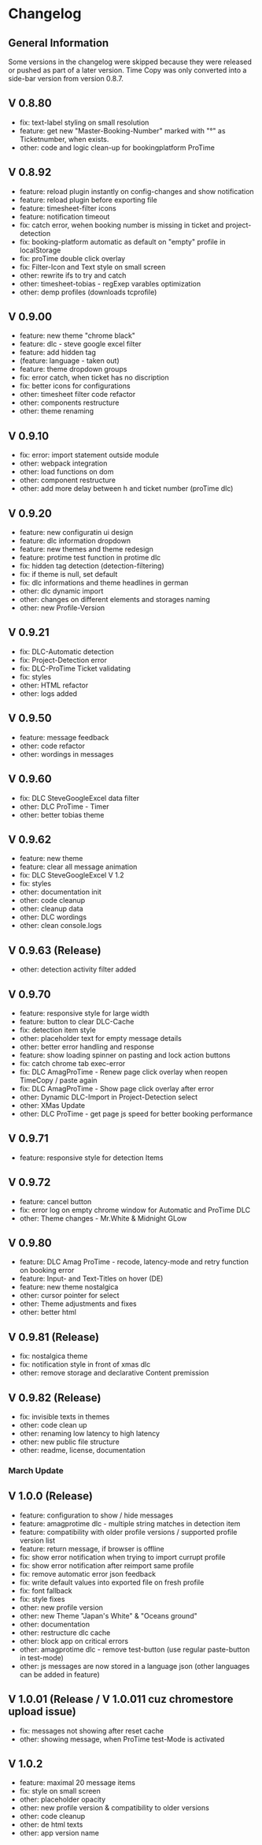 # Changelog

## General Information

Some versions in the changelog were skipped because they were released or pushed 
as part of a later version.
Time Copy was only converted into a side-bar version from version 0.8.7.

## V 0.8.80
- fix: text-label styling on small resolution
- feature: get new "Master-Booking-Number" marked with "°" as Ticketnumber, when exists.
- other: code and logic clean-up for bookingplatform ProTime

## V 0.8.92
- feature: reload plugin instantly on config-changes and show notification
- feature: reload plugin before exporting file
- feature: timesheet-filter icons
- feature: notification timeout
- fix: catch error, wehen booking number is missing in ticket and project-detection
- fix: booking-platform automatic as default on "empty" profile in localStorage
- fix: proTime double click overlay
- fix: Filter-Icon and Text style on small screen
- other: rewrite ifs to try and catch
- other: timesheet-tobias - regExep varables optimization
- other: demp profiles (downloads tcprofile)

## V 0.9.00
- feature: new theme "chrome black"
- feature: dlc - steve google excel filter
- feature: add hidden tag
- (feature: language - taken out)
- feature: theme dropdown groups
- fix: error catch, when ticket has no discription
- fix: better icons for configurations
- other: timesheet filter code refactor
- other: components restructure
- other: theme renaming

## V 0.9.10
- fix: error: import statement outside module
- other: webpack integration
- other: load functions on dom 
- other: component restructure
- other: add more delay between h and ticket number (proTime dlc)

## V 0.9.20
- feature: new configuratin ui design
- feature: dlc information dropdown 
- feature: new themes and theme redesign
- feature: protime test function in protime dlc
- fix: hidden tag detection (detection-filtering)
- fix: if theme is null, set default
- fix: dlc informations and theme headlines in german 
- other: dlc dynamic import
- other: changes on different elements and storages naming
- other: new Profile-Version

## V 0.9.21
- fix: DLC-Automatic detection
- fix: Project-Detection error
- fix: DLC-ProTime Ticket validating
- fix: styles
- other: HTML refactor
- other: logs added

## V 0.9.50
- feature: message feedback
- other: code refactor
- other: wordings in messages

## V 0.9.60
- fix: DLC SteveGoogleExcel data filter
- other: DLC ProTime - Timer
- other: better tobias theme

## V 0.9.62
- feature: new theme
- feature: clear all message animation
- fix: DLC SteveGoogleExcel V 1.2
- fix: styles
- other: documentation init
- other: code cleanup
- other: cleanup data
- other: DLC wordings
- other: clean console.logs

## V 0.9.63 (Release)
- other: detection activity filter added

## V 0.9.70
- feature: responsive style for large width
- feature: button to clear DLC-Cache
- fix: detection item style
- other: placeholder text for empty message details
- other: better error handling and response
- feature: show loading spinner on pasting and lock action buttons
- fix: catch chrome tab exec-error
- fix: DLC AmagProTime - Renew page click overlay when reopen TimeCopy / paste again
- fix: DLC AmagProTime - Show page click overlay after error 
- other: Dynamic DLC-Import in Project-Detection select
- other: XMas Update
- other: DLC ProTime - get page js speed for better booking performance

## V 0.9.71
- feature: responsive style for detection Items

## V 0.9.72
- feature: cancel button
- fix: error log on empty chrome window for Automatic and ProTime DLC
- other: Theme changes - Mr.White & Midnight GLow

## V 0.9.80 
- feature: DLC Amag ProTime - recode, latency-mode and retry function on booking error
- feature: Input- and Text-Titles on hover (DE)
- feature: new theme nostalgica
- other: cursor pointer for select
- other: Theme adjustments and fixes
- other: better html

## V 0.9.81 (Release)
- fix: nostalgica theme
- fix: notification style in front of xmas dlc
- other: remove storage and declarative Content premission

## V 0.9.82 (Release)
- fix: invisible texts in themes
- other: code clean up
- other: renaming low latency to high latency
- other: new public file structure
- other: readme, license, documentation

### March Update

## V 1.0.0 (Release)
- feature: configuration to show / hide messages
- feature: amagprotime dlc - multiple string matches in detection item
- feature: compatibility with older profile versions / supported profile version list
- feature: return message, if browser is offline
- fix: show error notification when trying to import currupt profile
- fix: show error notification after reimport same profile
- fix: remove automatic error json feedback
- fix: write default values into exported file on fresh profile
- fix: font fallback
- fix: style fixes
- other: new profile version
- other: new Theme "Japan's White" & "Oceans ground"
- other: documentation
- other: restructure dlc cache
- other: block app on critical errors
- other: amagprotime dlc - remove test-button (use regular paste-button in test-mode)
- other: js messages are now stored in a language json (other languages can be added in feature)

## V 1.0.01 (Release / V 1.0.011 cuz chromestore upload issue)
- fix: messages not showing after reset cache
- other: showing message, when ProTime test-Mode is activated

## V 1.0.2
- feature: maximal 20 message items
- fix: style on small screen
- other: placeholder opacity
- other: new profile version & compatibility to older versions
- other: code cleanup
- other: de html texts
- other: app version name
